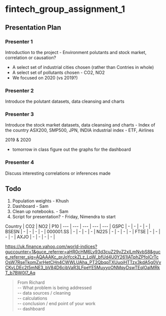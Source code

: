 # fintech_group_assignment_1
## Presentation Plan

### Presenter 1
Introduction to the project - Environment polutants and stock market, correlation or causation?  
* A select set of industrial cities chosen (rather than Contries in whole)
* A select set of pollutants chosen - CO2, NO2
* We focused on 2020 (vs 2019?)

### Presenter 2
Introduce the polutant datasets, data cleansing and charts

### Presenter 3
Introduce the stock market datasets, data cleansing and charts - Index of the country ASX200, SMP500, JPN, INDIA industrial index - ETF, Airlines

2019 & 2020
- tomorrow in class figure out the graphs for the dashboard

### Presenter 4
Discuss interesting correlations or inferences made

## Todo
1. Population weights  - Khush
2. Dashboard - Sam
3. Clean up notebooks. - Sam
4. Script for presentation? - Friday, Nimendra to start


Country | CO2 | NO2 | P10 |
--- | --- | --- | --- | --- |
GSPC  | -   | -   | - | - |
BSESN  | -   | -   | - | - |
000001.SS  | -   | -   | - | - |
N225  | -   | -   | - | - |
FTSE  | -   | -   | - | - |
AXJO  | -   | -   | - | - |

https://uk.finance.yahoo.com/world-indices?guccounter=1&guce_referrer=aHR0cHM6Ly93d3cuZ29vZ2xlLmNvbS8&guce_referrer_sig=AQAAAKc_prJoYcckZLz_LpW_bfUd4U0Y261lATphZPfoICrTcOsW7RseTkomZxrHetCHn4CWWLUAha_PT2QbqpTXUuojHTTzx3kdA5g0VvCKvLDEc2t5mNE3_bV84D6cibVaR3LFpeYE5MuyyoONMqyDswTEqlOaIMRkT_b7BW0l7_Aq

> From Richard  
-- What problem is being addressed  
-- data sources / cleaning  
-- calculations  
-- conclusion / end point of your work  
-- dashboard




